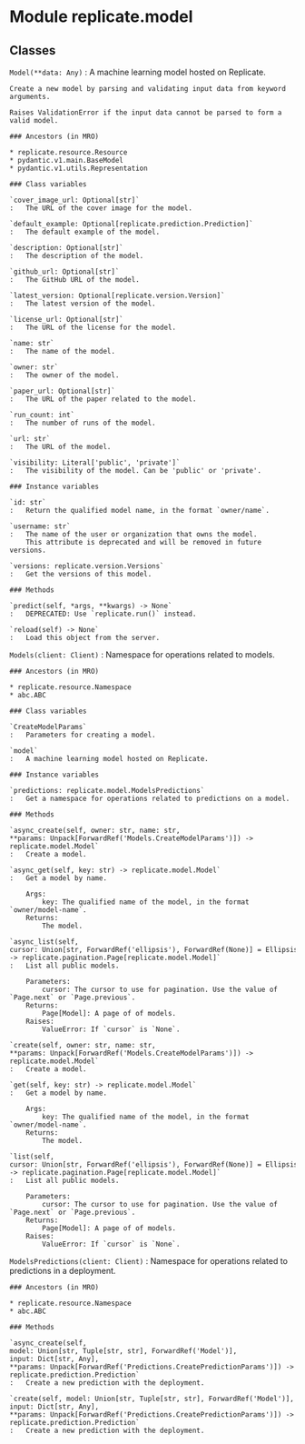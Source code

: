 Module replicate.model
======================

Classes
-------

`Model(**data: Any)`
:   A machine learning model hosted on Replicate.
    
    Create a new model by parsing and validating input data from keyword arguments.
    
    Raises ValidationError if the input data cannot be parsed to form a valid model.

    ### Ancestors (in MRO)

    * replicate.resource.Resource
    * pydantic.v1.main.BaseModel
    * pydantic.v1.utils.Representation

    ### Class variables

    `cover_image_url: Optional[str]`
    :   The URL of the cover image for the model.

    `default_example: Optional[replicate.prediction.Prediction]`
    :   The default example of the model.

    `description: Optional[str]`
    :   The description of the model.

    `github_url: Optional[str]`
    :   The GitHub URL of the model.

    `latest_version: Optional[replicate.version.Version]`
    :   The latest version of the model.

    `license_url: Optional[str]`
    :   The URL of the license for the model.

    `name: str`
    :   The name of the model.

    `owner: str`
    :   The owner of the model.

    `paper_url: Optional[str]`
    :   The URL of the paper related to the model.

    `run_count: int`
    :   The number of runs of the model.

    `url: str`
    :   The URL of the model.

    `visibility: Literal['public', 'private']`
    :   The visibility of the model. Can be 'public' or 'private'.

    ### Instance variables

    `id: str`
    :   Return the qualified model name, in the format `owner/name`.

    `username: str`
    :   The name of the user or organization that owns the model.
        This attribute is deprecated and will be removed in future versions.

    `versions: replicate.version.Versions`
    :   Get the versions of this model.

    ### Methods

    `predict(self, *args, **kwargs) ‑> None`
    :   DEPRECATED: Use `replicate.run()` instead.

    `reload(self) ‑> None`
    :   Load this object from the server.

`Models(client: Client)`
:   Namespace for operations related to models.

    ### Ancestors (in MRO)

    * replicate.resource.Namespace
    * abc.ABC

    ### Class variables

    `CreateModelParams`
    :   Parameters for creating a model.

    `model`
    :   A machine learning model hosted on Replicate.

    ### Instance variables

    `predictions: replicate.model.ModelsPredictions`
    :   Get a namespace for operations related to predictions on a model.

    ### Methods

    `async_create(self, owner: str, name: str, **params: Unpack[ForwardRef('Models.CreateModelParams')]) ‑> replicate.model.Model`
    :   Create a model.

    `async_get(self, key: str) ‑> replicate.model.Model`
    :   Get a model by name.
        
        Args:
            key: The qualified name of the model, in the format `owner/model-name`.
        Returns:
            The model.

    `async_list(self, cursor: Union[str, ForwardRef('ellipsis'), ForwardRef(None)] = Ellipsis) ‑> replicate.pagination.Page[replicate.model.Model]`
    :   List all public models.
        
        Parameters:
            cursor: The cursor to use for pagination. Use the value of `Page.next` or `Page.previous`.
        Returns:
            Page[Model]: A page of of models.
        Raises:
            ValueError: If `cursor` is `None`.

    `create(self, owner: str, name: str, **params: Unpack[ForwardRef('Models.CreateModelParams')]) ‑> replicate.model.Model`
    :   Create a model.

    `get(self, key: str) ‑> replicate.model.Model`
    :   Get a model by name.
        
        Args:
            key: The qualified name of the model, in the format `owner/model-name`.
        Returns:
            The model.

    `list(self, cursor: Union[str, ForwardRef('ellipsis'), ForwardRef(None)] = Ellipsis) ‑> replicate.pagination.Page[replicate.model.Model]`
    :   List all public models.
        
        Parameters:
            cursor: The cursor to use for pagination. Use the value of `Page.next` or `Page.previous`.
        Returns:
            Page[Model]: A page of of models.
        Raises:
            ValueError: If `cursor` is `None`.

`ModelsPredictions(client: Client)`
:   Namespace for operations related to predictions in a deployment.

    ### Ancestors (in MRO)

    * replicate.resource.Namespace
    * abc.ABC

    ### Methods

    `async_create(self, model: Union[str, Tuple[str, str], ForwardRef('Model')], input: Dict[str, Any], **params: Unpack[ForwardRef('Predictions.CreatePredictionParams')]) ‑> replicate.prediction.Prediction`
    :   Create a new prediction with the deployment.

    `create(self, model: Union[str, Tuple[str, str], ForwardRef('Model')], input: Dict[str, Any], **params: Unpack[ForwardRef('Predictions.CreatePredictionParams')]) ‑> replicate.prediction.Prediction`
    :   Create a new prediction with the deployment.